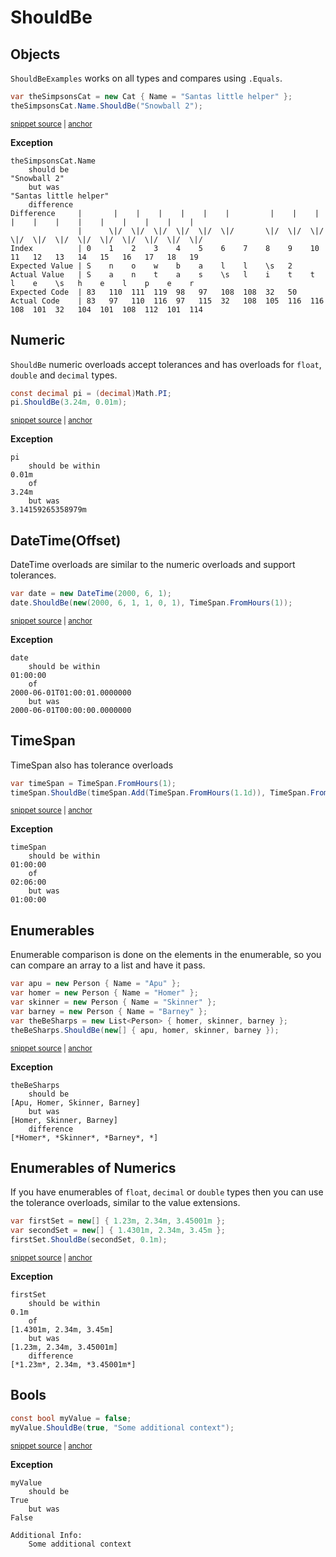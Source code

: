 # ShouldBe


## Objects

`ShouldBeExamples` works on all types and compares using `.Equals`.

<!-- snippet: ShouldBeObjects -->
<a id='snippet-shouldbeobjects'></a>
```cs
var theSimpsonsCat = new Cat { Name = "Santas little helper" };
theSimpsonsCat.Name.ShouldBe("Snowball 2");
```
<sup><a href='/src/DocumentationExamples/ShouldBeExamples.cs#L23-L28' title='Snippet source file'>snippet source</a> | <a href='#snippet-shouldbeobjects' title='Start of snippet'>anchor</a></sup>
<!-- endSnippet -->

**Exception**

<!-- include: ShouldBeExamples.Objects.exceptionText.approved.txt -->
```
theSimpsonsCat.Name
    should be
"Snowball 2"
    but was
"Santas little helper"
    difference
Difference     |       |    |    |    |    |    |         |    |    |    |    |    |    |    |    |    |    |    |   
               |      \|/  \|/  \|/  \|/  \|/  \|/       \|/  \|/  \|/  \|/  \|/  \|/  \|/  \|/  \|/  \|/  \|/  \|/  
Index          | 0    1    2    3    4    5    6    7    8    9    10   11   12   13   14   15   16   17   18   19   
Expected Value | S    n    o    w    b    a    l    l    \s   2                                                      
Actual Value   | S    a    n    t    a    s    \s   l    i    t    t    l    e    \s   h    e    l    p    e    r    
Expected Code  | 83   110  111  119  98   97   108  108  32   50                                                     
Actual Code    | 83   97   110  116  97   115  32   108  105  116  116  108  101  32   104  101  108  112  101  114  
```
<!-- endInclude -->


## Numeric

`ShouldBe` numeric overloads accept tolerances and has overloads for `float`, `double` and `decimal` types.

<!-- snippet: ShouldBeExamples.Numeric.codeSample.approved.cs -->
<a id='snippet-ShouldBeExamples.Numeric.codeSample.approved.cs'></a>
```cs
const decimal pi = (decimal)Math.PI;
pi.ShouldBe(3.24m, 0.01m);
```
<sup><a href='/src/DocumentationExamples/CodeExamples/ShouldBeExamples.Numeric.codeSample.approved.cs#L1-L2' title='Snippet source file'>snippet source</a> | <a href='#snippet-ShouldBeExamples.Numeric.codeSample.approved.cs' title='Start of snippet'>anchor</a></sup>
<!-- endSnippet -->

**Exception**

<!-- include: ShouldBeExamples.Numeric.exceptionText.approved.txt -->
```
pi
    should be within
0.01m
    of
3.24m
    but was
3.14159265358979m
```
<!-- endInclude -->


## DateTime(Offset)

DateTime overloads are similar to the numeric overloads and support tolerances.

<!-- snippet: ShouldBeExamples.DateTime.codeSample.approved.cs -->
<a id='snippet-ShouldBeExamples.DateTime.codeSample.approved.cs'></a>
```cs
var date = new DateTime(2000, 6, 1);
date.ShouldBe(new(2000, 6, 1, 1, 0, 1), TimeSpan.FromHours(1));
```
<sup><a href='/src/DocumentationExamples/CodeExamples/ShouldBeExamples.DateTime.codeSample.approved.cs#L1-L2' title='Snippet source file'>snippet source</a> | <a href='#snippet-ShouldBeExamples.DateTime.codeSample.approved.cs' title='Start of snippet'>anchor</a></sup>
<!-- endSnippet -->

**Exception**

<!-- include: ShouldBeExamples.DateTime.exceptionText.approved.txt -->
```
date
    should be within
01:00:00
    of
2000-06-01T01:00:01.0000000
    but was
2000-06-01T00:00:00.0000000
```
<!-- endInclude -->


## TimeSpan

TimeSpan also has tolerance overloads

<!-- snippet: ShouldBeExamples.TimeSpanExample.codeSample.approved.cs -->
<a id='snippet-ShouldBeExamples.TimeSpanExample.codeSample.approved.cs'></a>
```cs
var timeSpan = TimeSpan.FromHours(1);
timeSpan.ShouldBe(timeSpan.Add(TimeSpan.FromHours(1.1d)), TimeSpan.FromHours(1));
```
<sup><a href='/src/DocumentationExamples/CodeExamples/ShouldBeExamples.TimeSpanExample.codeSample.approved.cs#L1-L2' title='Snippet source file'>snippet source</a> | <a href='#snippet-ShouldBeExamples.TimeSpanExample.codeSample.approved.cs' title='Start of snippet'>anchor</a></sup>
<!-- endSnippet -->

**Exception**

<!-- include: ShouldBeExamples.TimeSpanExample.exceptionText.approved.txt -->
```
timeSpan
    should be within
01:00:00
    of
02:06:00
    but was
01:00:00
```
<!-- endInclude -->


## Enumerables

Enumerable comparison is done on the elements in the enumerable, so you can compare an array to a list and have it pass.

<!-- snippet: ShouldBeExamples.Enumerables.codeSample.approved.cs -->
<a id='snippet-ShouldBeExamples.Enumerables.codeSample.approved.cs'></a>
```cs
var apu = new Person { Name = "Apu" };
var homer = new Person { Name = "Homer" };
var skinner = new Person { Name = "Skinner" };
var barney = new Person { Name = "Barney" };
var theBeSharps = new List<Person> { homer, skinner, barney };
theBeSharps.ShouldBe(new[] { apu, homer, skinner, barney });
```
<sup><a href='/src/DocumentationExamples/CodeExamples/ShouldBeExamples.Enumerables.codeSample.approved.cs#L1-L6' title='Snippet source file'>snippet source</a> | <a href='#snippet-ShouldBeExamples.Enumerables.codeSample.approved.cs' title='Start of snippet'>anchor</a></sup>
<!-- endSnippet -->

**Exception**

<!-- include: ShouldBeExamples.Enumerables.exceptionText.approved.txt -->
```
theBeSharps
    should be
[Apu, Homer, Skinner, Barney]
    but was
[Homer, Skinner, Barney]
    difference
[*Homer*, *Skinner*, *Barney*, *]
```
<!-- endInclude -->


## Enumerables of Numerics

If you have enumerables of `float`, `decimal` or `double` types then you can use the tolerance overloads, similar to the value extensions.

<!-- snippet: ShouldBeExamples.EnumerablesOfNumerics.codeSample.approved.cs -->
<a id='snippet-ShouldBeExamples.EnumerablesOfNumerics.codeSample.approved.cs'></a>
```cs
var firstSet = new[] { 1.23m, 2.34m, 3.45001m };
var secondSet = new[] { 1.4301m, 2.34m, 3.45m };
firstSet.ShouldBe(secondSet, 0.1m);
```
<sup><a href='/src/DocumentationExamples/CodeExamples/ShouldBeExamples.EnumerablesOfNumerics.codeSample.approved.cs#L1-L3' title='Snippet source file'>snippet source</a> | <a href='#snippet-ShouldBeExamples.EnumerablesOfNumerics.codeSample.approved.cs' title='Start of snippet'>anchor</a></sup>
<!-- endSnippet -->

**Exception**

<!-- include: ShouldBeExamples.EnumerablesOfNumerics.exceptionText.approved.txt -->
```
firstSet
    should be within
0.1m
    of
[1.4301m, 2.34m, 3.45m]
    but was
[1.23m, 2.34m, 3.45001m]
    difference
[*1.23m*, 2.34m, *3.45001m*]
```
<!-- endInclude -->


## Bools

<!-- snippet: ShouldBeExamples.BooleanExample.codeSample.approved.cs -->
<a id='snippet-ShouldBeExamples.BooleanExample.codeSample.approved.cs'></a>
```cs
const bool myValue = false;
myValue.ShouldBe(true, "Some additional context");
```
<sup><a href='/src/DocumentationExamples/CodeExamples/ShouldBeExamples.BooleanExample.codeSample.approved.cs#L1-L2' title='Snippet source file'>snippet source</a> | <a href='#snippet-ShouldBeExamples.BooleanExample.codeSample.approved.cs' title='Start of snippet'>anchor</a></sup>
<!-- endSnippet -->

**Exception**

<!-- include: ShouldBeExamples.BooleanExample.exceptionText.approved.txt -->
```
myValue
    should be
True
    but was
False

Additional Info:
    Some additional context
```
<!-- endInclude -->
